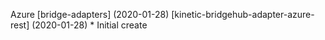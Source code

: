 Azure \[bridge-adapters\] (2020-01-28)
  \[kinetic-bridgehub-adapter-azure-rest\] (2020-01-28)
    * Initial create